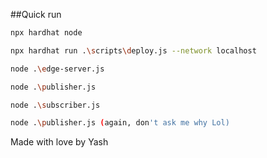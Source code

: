 ##Quick run 

```bash
npx hardhat node

npx hardhat run .\scripts\deploy.js --network localhost 

node .\edge-server.js

node .\publisher.js

node .\subscriber.js

node .\publisher.js (again, don't ask me why Lol)

```
Made with love by Yash
